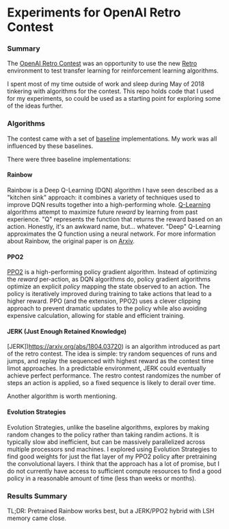 # Experiments for OpenAI Retro Contest


### Summary
The [OpenAI Retro Contest](https://contest.openai.com/) was an opportunity to use the new [Retro](https://github.com/openai/retro) environment to test transfer learning for reinforcement learning algorithms.

I spent most of my time outside of work and sleep during May of 2018 tinkering with algorithms for the contest. This repo holds code that I used for my experiments, so could be used as a starting point for exploring some of the ideas further.

### Algorithms
The contest came with a set of [baseline](https://github.com/openai/retro-baselines) implementations. My work was all influenced by these baselines.

There were three baseline implementations:

#### Rainbow
Rainbow is a Deep Q-Learning (DQN) algorithm I have seen described as a "kitchen sink" approach: it combines a variety of techniques used to improve DQN results together into a high-performing whole. [Q-Learning](https://en.wikipedia.org/wiki/Q-learning) algorithms attempt to maximize future _reward_ by learning from past experience. "Q" represents the function that returns the reward based on an action. Honestly, it's an awkward name, but... whatever. "Deep" Q-Learning approximates the Q function using a neural network. For more information about Rainbow, the original paper is on [Arxiv](https://arxiv.org/abs/1710.02298).

#### PPO2
[PPO2](https://blog.openai.com/openai-baselines-ppo/) is a high-performing policy gradient algorithm. Instead of optimizing the _reward_ per-action, as DQN algorithms do, policy gradient algorithms optimize an explicit _policy_ mapping the state observed to an action. The policy is iteratively improved during training to take actions that lead to a higher reward. PPO (and the extension, PPO2) uses a clever clipping approach to prevent dramatic updates to the policy while also avoiding expensive calculation, allowing for stable and efficient training.

#### JERK (Just Enough Retained Knowledge) 
[JERK])https://arxiv.org/abs/1804.03720) is an algorithm introduced as part of the retro contest. The idea is simple: try random sequences of runs and jumps, and replay the sequenced with highest reward as the contest time limot approaches. In a predictable environment, JERK could eventually achieve perfect performance. The restro contest randomizes the number of steps an action is applied, so a fixed sequence is likely to derail over time.

Another algorithm is worth mentioning.
#### Evolution Strategies
Evolution Strategies, unlike the baseline algorithms, explores by making random changes to the policy rather than taking randim actions. It is typically slow abd inefficient, but can be massively parallelized across multiple processors snd machines. I explored using Evolution Strategies to find good weights for just the flat layer of my PPO2 policy after pretraining the convolutional layers. I think that the approach has a lot of promise, but I do not currently have access to sufficient compute resources to find a good policy in a reasonable amount of time (less than weeks or months).

### Results Summary
TL;DR: Pretrained Rainbow works best, but a JERK/PPO2 hybrid with LSH memory came close.






